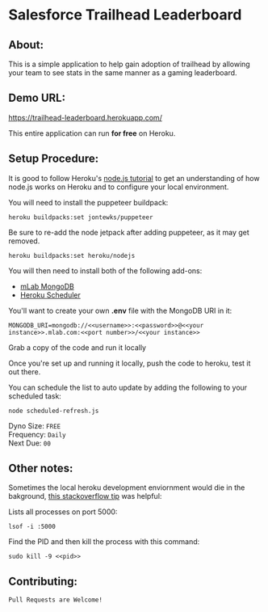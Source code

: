 # Salesforce Trailhead Leaderboard

## About:

This is a simple application to help gain adoption of trailhead by allowing your team to see stats in the same manner as a gaming leaderboard.

## Demo URL:

https://trailhead-leaderboard.herokuapp.com/

This entire application can run **for free** on Heroku.

## Setup Procedure:

It is good to follow Heroku's [node.js tutorial](https://devcenter.heroku.com/articles/getting-started-with-nodejs) to get an understanding of how node.js works on Heroku and to configure your local environment.



You will need to install the puppeteer buildpack: 

    heroku buildpacks:set jontewks/puppeteer

Be sure to re-add the node jetpack after adding puppeteer, as it may get removed.

    heroku buildpacks:set heroku/nodejs


You will then need to install both of the following add-ons:

 - [mLab MongoDB](https://elements.heroku.com/addons/mongolab)
 - [Heroku Scheduler](https://elements.heroku.com/addons/scheduler)

You'll want to create your own **.env** file with the MongoDB URI in it:

    MONGODB_URI=mongodb://<<username>>:<<password>>@<<your instance>>.mlab.com:<<port number>>/<<your instance>>

Grab a copy of the code and run it locally


Once you're set up and running it locally, push the code to heroku, test it out there.

You can schedule the list to auto update by adding the following to your scheduled task:

    node scheduled-refresh.js

Dyno Size: `FREE`  
Frequency: `Daily`  
Next Due: `00`

## Other notes:

Sometimes the local heroku development enviornment would die in the bakground, [this stackoverflow tip](https://stackoverflow.com/questions/33048784/heroku-open-puma-port-5000-already-in-use-rails) was helpful:


Lists all processes on port 5000:

    lsof -i :5000 

Find the PID and then kill the process with this command:

    sudo kill -9 <<pid>>

## Contributing:

`Pull Requests are Welcome!`